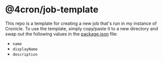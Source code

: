 # @4cron/job-template

This repo is a template for creating a new job that's run in my instance of Cronicle. To use the template, simply copy/paste it to a new directory and swap out the following values in the [package.json][0] file:

- `name`
- `displayName`
- `description`

[0]: ./package.json
